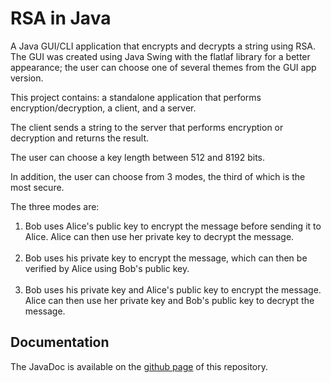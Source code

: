 # RSA in Java

A Java GUI/CLI application that encrypts and decrypts a string using RSA. The GUI was created using Java Swing with the flatlaf library for a better appearance; the user can choose one of several themes from the GUI app version.

This project contains: a standalone application that performs encryption/decryption, a client, and a server.

The client sends a string to the server that performs encryption or decryption and returns the result.

The user can choose a key length between 512 and 8192 bits.

In addition, the user can choose from 3 modes, the third of which is the most secure.

The three modes are:

<ol>
  <li>
    Bob uses Alice's public key to encrypt the message before sending it to Alice. Alice can then use her private key to decrypt the message.
  </li>
  <br />
  <li>
    Bob uses his private key to encrypt the message, which can then be verified by Alice using Bob's public key. 
  </li>
  <br />
  <li>
   Bob uses his private key and Alice's public key to encrypt the message. Alice can then use her private key and Bob's public key to decrypt the message.
  </li>
</ol>

## Documentation

The JavaDoc is available on the [github page](https://lumarans30.github.io/rsa-java) of this repository.
